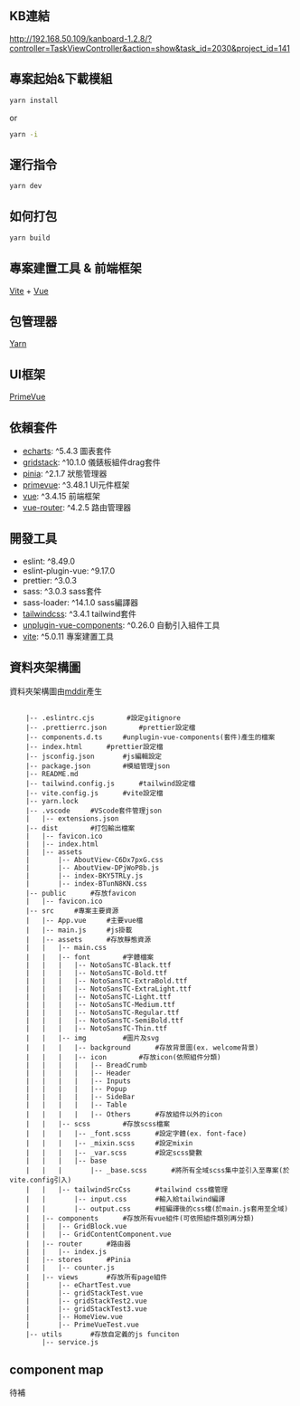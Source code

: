 ## KB連結

http://192.168.50.109/kanboard-1.2.8/?controller=TaskViewController&action=show&task_id=2030&project_id=141

## 專案起始&下載模組

```bash
yarn install
```

or

```bash
yarn -i
```

## 運行指令

```bash
yarn dev
```

## 如何打包

```bash
yarn build
```

## 專案建置工具 & 前端框架

[Vite](https://cn.vitejs.dev/guide/) + [Vue](https://cn.vuejs.org/guide/introduction.html)

## 包管理器

[Yarn](https://yarnpkg.com/)

## UI框架

[PrimeVue](https://primevue.org/)

## 依賴套件

- [echarts](https://echarts.apache.org/zh/index.html): ^5.4.3 圖表套件
- [gridstack](https://gridstackjs.com/): ^10.1.0 儀錶板組件drag套件
- [pinia](https://pinia.vuejs.org/zh/introduction.html): ^2.1.7 狀態管理器
- [primevue](https://primevue.org/introduction/): ^3.48.1 UI元件框架
- [vue](https://cn.vuejs.org/guide/introduction.html): ^3.4.15 前端框架
- [vue-router](https://router.vuejs.org/zh/introduction.html): ^4.2.5 路由管理器

## 開發工具

- eslint: ^8.49.0
- eslint-plugin-vue: ^9.17.0
- prettier: ^3.0.3
- sass: ^3.0.3 sass套件
- sass-loader: ^14.1.0 sass編譯器
- [tailwindcss](https://tailwindcss.com/docs/installation): ^3.4.1 tailwind套件
- [unplugin-vue-components](https://www.npmjs.com/package/unplugin-vue-components): ^0.26.0 自動引入組件工具
- [vite](https://cn.vitejs.dev/guide/): ^5.0.11 專案建置工具

## 資料夾架構圖

資料夾架構圖由[mddir](https://www.npmjs.com/package/mddir)產生

```

    |-- .eslintrc.cjs        #設定gitignore
    |-- .prettierrc.json        #prettier設定檔
    |-- components.d.ts     #unplugin-vue-components(套件)產生的檔案
    |-- index.html      #prettier設定檔
    |-- jsconfig.json       #js編輯設定
    |-- package.json        #模組管理json
    |-- README.md
    |-- tailwind.config.js      #tailwind設定檔
    |-- vite.config.js      #vite設定檔
    |-- yarn.lock
    |-- .vscode     #VScode套件管理json
    |   |-- extensions.json
    |-- dist        #打包輸出檔案
    |   |-- favicon.ico
    |   |-- index.html
    |   |-- assets
    |       |-- AboutView-C6Dx7pxG.css
    |       |-- AboutView-DPjWoP8b.js
    |       |-- index-BKY5TRLy.js
    |       |-- index-BTunN8KN.css
    |-- public      #存放favicon
    |   |-- favicon.ico
    |-- src     #專案主要資源
    |   |-- App.vue     #主要vue檔
    |   |-- main.js     #js掛載
    |   |-- assets      #存放靜態資源
    |   |   |-- main.css
    |   |   |-- font        #字體檔案
    |   |   |   |-- NotoSansTC-Black.ttf
    |   |   |   |-- NotoSansTC-Bold.ttf
    |   |   |   |-- NotoSansTC-ExtraBold.ttf
    |   |   |   |-- NotoSansTC-ExtraLight.ttf
    |   |   |   |-- NotoSansTC-Light.ttf
    |   |   |   |-- NotoSansTC-Medium.ttf
    |   |   |   |-- NotoSansTC-Regular.ttf
    |   |   |   |-- NotoSansTC-SemiBold.ttf
    |   |   |   |-- NotoSansTC-Thin.ttf
    |   |   |-- img         #圖片及svg
    |   |   |   |-- background      #存放背景圖(ex. welcome背景)
    |   |   |   |-- icon        #存放icon(依照組件分類)
    |   |   |   |   |-- BreadCrumb
    |   |   |   |   |-- Header
    |   |   |   |   |-- Inputs
    |   |   |   |   |-- Popup
    |   |   |   |   |-- SideBar
    |   |   |   |   |-- Table
    |   |   |   |   |-- Others      #存放組件以外的icon
    |   |   |-- scss        #存放scss檔案
    |   |   |   |-- _font.scss      #設定字體(ex. font-face)
    |   |   |   |-- _mixin.scss     #設定mixin
    |   |   |   |-- _var.scss       #設定scss變數
    |   |   |   |-- base
    |   |   |       |-- _base.scss      #將所有全域scss集中並引入至專案(於vite.config引入)
    |   |   |-- tailwindSrcCss      #tailwind css檔管理
    |   |       |-- input.css       #輸入給tailwind編譯
    |   |       |-- output.css      #經編譯後的css檔(於main.js套用至全域)
    |   |-- components      #存放所有vue組件(可依照組件類別再分類)
    |   |   |-- GridBlock.vue
    |   |   |-- GridContentComponent.vue
    |   |-- router      #路由器
    |   |   |-- index.js
    |   |-- stores      #Pinia
    |   |   |-- counter.js
    |   |-- views       #存放所有page組件
    |       |-- eChartTest.vue
    |       |-- gridStackTest.vue
    |       |-- gridStackTest2.vue
    |       |-- gridStackTest3.vue
    |       |-- HomeView.vue
    |       |-- PrimeVueTest.vue
    |-- utils       #存放自定義的js funciton
        |-- service.js

```

## component map

待補
